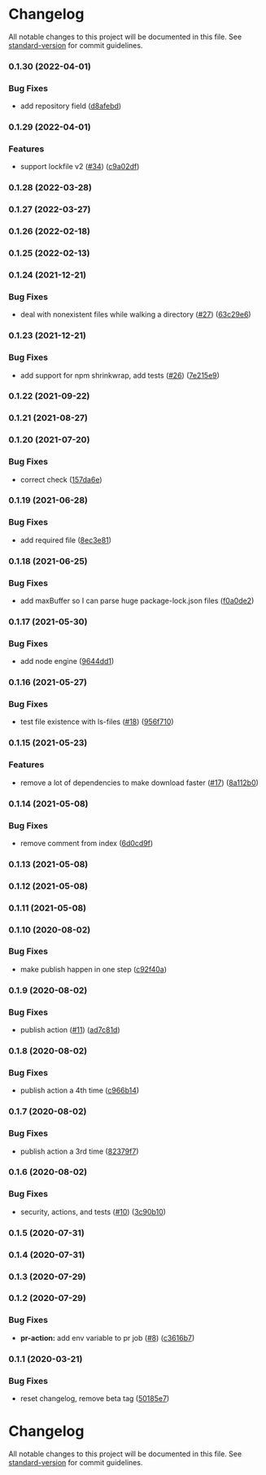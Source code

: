 # Changelog

All notable changes to this project will be documented in this file. See [standard-version](https://github.com/conventional-changelog/standard-version) for commit guidelines.

### 0.1.30 (2022-04-01)


### Bug Fixes

* add repository field ([d8afebd](https://github.com/adiktofsugar/diff-package-lock/commit/d8afebd6b1e089570acbcdd952620fcbb977dd25))

### 0.1.29 (2022-04-01)


### Features

* support lockfile v2 ([#34](https://github.com/adiktofsugar/diff-package-lock/issues/34)) ([c9a02df](https://github.com/adiktofsugar/diff-package-lock/commit/c9a02df320e075e947d820cf2072fef4282852d6))

### 0.1.28 (2022-03-28)

### 0.1.27 (2022-03-27)

### 0.1.26 (2022-02-18)

### 0.1.25 (2022-02-13)

### 0.1.24 (2021-12-21)


### Bug Fixes

* deal with nonexistent files while walking a directory ([#27](https://github.com/adiktofsugar/diff-package-lock/issues/27)) ([63c29e6](https://github.com/adiktofsugar/diff-package-lock/commit/63c29e633e2a999eb963026f012bb13983f92ea9))

### 0.1.23 (2021-12-21)


### Bug Fixes

* add support for npm shrinkwrap, add tests ([#26](https://github.com/adiktofsugar/diff-package-lock/issues/26)) ([7e215e9](https://github.com/adiktofsugar/diff-package-lock/commit/7e215e9ca0ccdb2ecf70b616c40ec67fed2dd614))

### 0.1.22 (2021-09-22)

### 0.1.21 (2021-08-27)

### 0.1.20 (2021-07-20)


### Bug Fixes

* correct check ([157da6e](https://github.com/adiktofsugar/diff-package-lock/commit/157da6e1373127f7f65258e06a9c32ec5b448076))

### 0.1.19 (2021-06-28)


### Bug Fixes

* add required file ([8ec3e81](https://github.com/adiktofsugar/diff-package-lock/commit/8ec3e81c8cd94ecb99748905062d2726db1215d9))

### 0.1.18 (2021-06-25)


### Bug Fixes

* add maxBuffer so I can parse huge package-lock.json files ([f0a0de2](https://github.com/adiktofsugar/diff-package-lock/commit/f0a0de20ab67e5f2e1303c10395255ba394664d6))

### 0.1.17 (2021-05-30)


### Bug Fixes

* add node engine ([9644dd1](https://github.com/adiktofsugar/diff-package-lock/commit/9644dd188766123f0d9544b7d03191f670e65866))

### 0.1.16 (2021-05-27)


### Bug Fixes

* test file existence with ls-files ([#18](https://github.com/adiktofsugar/diff-package-lock/issues/18)) ([956f710](https://github.com/adiktofsugar/diff-package-lock/commit/956f710498b0ed01d5510714d3c3b6549def48f6))

### 0.1.15 (2021-05-23)


### Features

* remove a lot of dependencies to make download faster ([#17](https://github.com/adiktofsugar/diff-package-lock/issues/17)) ([8a112b0](https://github.com/adiktofsugar/diff-package-lock/commit/8a112b054117387bd62f82da9d1a9438836b1e4e))

### 0.1.14 (2021-05-08)


### Bug Fixes

* remove comment from index ([6d0cd9f](https://github.com/adiktofsugar/diff-package-lock/commit/6d0cd9f7cc5ef02ad651c5502f572d6b9b0577fb))

### 0.1.13 (2021-05-08)

### 0.1.12 (2021-05-08)

### 0.1.11 (2021-05-08)

### 0.1.10 (2020-08-02)


### Bug Fixes

* make publish happen in one step ([c92f40a](https://github.com/adiktofsugar/diff-package-lock/commit/c92f40a5c80ab80fde95f2e440a70bf626eec3a2))

### 0.1.9 (2020-08-02)


### Bug Fixes

* publish action ([#11](https://github.com/adiktofsugar/diff-package-lock/issues/11)) ([ad7c81d](https://github.com/adiktofsugar/diff-package-lock/commit/ad7c81d861cc34730a06f015ac068c56662f7c36))

### 0.1.8 (2020-08-02)


### Bug Fixes

* publish action a 4th time ([c966b14](https://github.com/adiktofsugar/diff-package-lock/commit/c966b14055c32c33d12cb457e42a7c804204803d))

### 0.1.7 (2020-08-02)


### Bug Fixes

* publish action a 3rd time ([82379f7](https://github.com/adiktofsugar/diff-package-lock/commit/82379f72904daf67e336ccd6ed710253b5066a47))

### 0.1.6 (2020-08-02)


### Bug Fixes

* security, actions, and tests ([#10](https://github.com/adiktofsugar/diff-package-lock/issues/10)) ([3c90b10](https://github.com/adiktofsugar/diff-package-lock/commit/3c90b109cd43e788024e293bc19c8fe86343d79c))

### 0.1.5 (2020-07-31)

### 0.1.4 (2020-07-31)

### 0.1.3 (2020-07-29)

### 0.1.2 (2020-07-29)


### Bug Fixes

* **pr-action:** add env variable to pr job ([#8](https://github.com/adiktofsugar/diff-package-lock/issues/8)) ([c3616b7](https://github.com/adiktofsugar/diff-package-lock/commit/c3616b7c3eb1becbfea027a98b1920fa4df2777a))

### 0.1.1 (2020-03-21)


### Bug Fixes

* reset changelog, remove beta tag ([50185e7](https://github.com/adiktofsugar/diff-package-lock/commit/50185e7d9e8997b0cf88b8b11d17ef90d2a73451))

# Changelog

All notable changes to this project will be documented in this file. See [standard-version](https://github.com/conventional-changelog/standard-version) for commit guidelines.
